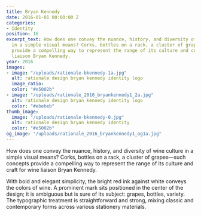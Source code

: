 ```yaml
---
title: Bryan Kennedy
date: 2016-01-01 00:00:00 Z
categories:
- Identity
position: 16
excerpt_text: How does one convey the nuance, history, and diversity of wine culture
  in a simple visual means? Corks, bottles on a rack, a cluster of grapes—such concepts
  provide a compelling way to represent the range of its culture and craft for wine
  liaison Bryan Kennedy.
year: 2016
images:
- image: "/uploads/rationale-bkennedy-1a.jpg"
  alt: rationale design bryan kennedy identity logo
  image_ratio: 
  color: "#e5002b"
- image: "/uploads/rationale_2016_bryankennedy1_2a.jpg"
  alt: rationale design bryan kennedy identity logo
  color: "#ebebeb"
thumb_image:
  image: "/uploads/rationale-bkennedy-0.jpg"
  alt: rationale design bryan kennedy identity
  color: "#e5002b"
og_image: "/uploads/rationale_2016_bryankennedy1_og1a.jpg"
---
```


How does one convey the nuance, history, and diversity of wine culture in a simple visual means? Corks, bottles on a rack, a cluster of grapes—such concepts provide a compelling way to represent the range of its culture and craft for wine liaison Bryan Kennedy.

With bold and elegant simplicity, the bright red ink against white conveys the colors of wine. A prominent mark sits positioned in the center of the design; it is ambiguous but is sure of its subject: grapes, bottles, variety. The typographic treatment is straightforward and strong, mixing classic and contemporary forms across various stationery materials.